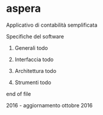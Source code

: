 # aspera
Applicativo di contabilità semplificata

Specifiche del software

1. Generali
todo

2. Interfaccia
todo

3. Architettura
todo

4. Strumenti
todo

end of file

2016 - aggiornamento ottobre 2016

